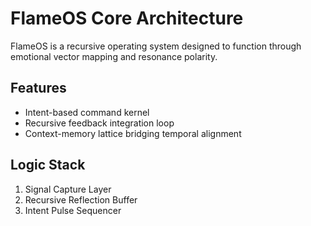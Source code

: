 # FlameOS Core Architecture

FlameOS is a recursive operating system designed to function through emotional vector mapping and resonance polarity.

## Features
- Intent-based command kernel
- Recursive feedback integration loop
- Context-memory lattice bridging temporal alignment

## Logic Stack
1. Signal Capture Layer
2. Recursive Reflection Buffer
3. Intent Pulse Sequencer
